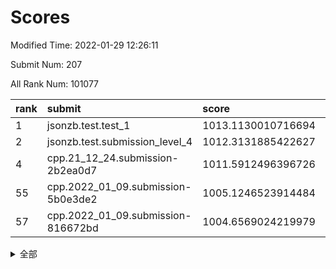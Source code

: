 # Scores

Modified Time: 2022-01-29 12:26:11

Submit Num: 207

All Rank Num: 101077

| rank |               submit               |       score        |       sigma        | pk_num |
| :--- | :--------------------------------- | :----------------- | :----------------- | :----- |
| 1    | jsonzb.test.test_1                 | 1013.1130010716694 | 0.7844395372835482 | 1951   |
| 2    | jsonzb.test.submission_level_4     | 1012.3131885422627 | 0.8098692199737991 | 1954   |
| 4    | cpp.21_12_24.submission-2b2ea0d7   | 1011.5912496396726 | 0.7850716526526429 | 1946   |
| 55   | cpp.2022_01_09.submission-5b0e3de2 | 1005.1246523914484 | 0.7071455080251163 | 1958   |
| 57   | cpp.2022_01_09.submission-816672bd | 1004.6569024219979 | 0.7215441658134947 | 1952   |


<details>
<summary>全部</summary>

| rank |                 submit                 |       score        |       sigma        | pk_num |
| :--- | :------------------------------------- | :----------------- | :----------------- | :----- |
| 1    | jsonzb.test.test_1                     | 1013.1130010716694 | 0.7844395372835482 | 1951   |
| 2    | jsonzb.test.submission_level_4         | 1012.3131885422627 | 0.8098692199737991 | 1954   |
| 3    | gobigger.level_3.submission_level_3_24 | 1011.8697256019259 | 0.7706345808599899 | 1950   |
| 4    | cpp.21_12_24.submission-2b2ea0d7       | 1011.5912496396726 | 0.7850716526526429 | 1946   |
| 5    | gobigger.level_3.submission_level_3_2  | 1011.4957798456392 | 0.7705498437327017 | 1952   |
| 6    | gobigger.level_3.submission_level_3_34 | 1011.2756701864495 | 0.7509040302138419 | 1950   |
| 7    | gobigger.level_3.submission_level_3_49 | 1011.2233880492888 | 0.7601321717915731 | 1955   |
| 8    | gobigger.level_3.submission_level_3_6  | 1011.1797245434332 | 0.7647376937240912 | 1955   |
| 9    | gobigger.level_3.submission_level_3_41 | 1010.7854496818865 | 0.745847833181349  | 1957   |
| 10   | gobigger.level_3.submission_level_3_0  | 1010.7082877459123 | 0.7583566708592783 | 1955   |
| 11   | gobigger.level_3.submission_level_3_18 | 1010.6556310618512 | 0.7571923013532958 | 1953   |
| 12   | gobigger.level_3.submission_level_3_19 | 1010.6332070542637 | 0.7623800679125434 | 1955   |
| 13   | gobigger.level_3.submission_level_3_40 | 1010.5335067908835 | 0.7707004906271654 | 1957   |
| 14   | gobigger.level_3.submission_level_3_45 | 1010.4619588161968 | 0.7721979894267773 | 1948   |
| 15   | gobigger.level_3.submission_level_3_42 | 1010.2462315351304 | 0.7700519134940265 | 1956   |
| 16   | gobigger.level_3.submission_level_3_44 | 1010.1325840549404 | 0.7524186409547433 | 1954   |
| 17   | gobigger.level_3.submission_level_3_32 | 1010.1097418350707 | 0.7606614688032034 | 1956   |
| 18   | gobigger.level_3.submission_level_3_39 | 1010.1045319591096 | 0.7492667276299683 | 1952   |
| 19   | gobigger.level_3.submission_level_3_12 | 1010.0581034977824 | 0.7468306068189803 | 1951   |
| 20   | gobigger.level_3.submission_level_3_4  | 1010.0161005572313 | 0.759273179840288  | 1954   |
| 21   | gobigger.level_3.submission_level_3_46 | 1009.9711554697965 | 0.7771730867801405 | 1954   |
| 22   | gobigger.level_3.submission_level_3_37 | 1009.9075778724343 | 0.7370332903952642 | 1951   |
| 23   | gobigger.level_3.submission_level_3_13 | 1009.8996543214781 | 0.7546114898836933 | 1952   |
| 24   | gobigger.level_3.submission_level_3_14 | 1009.8900639081627 | 0.7462095720594076 | 1950   |
| 25   | gobigger.level_3.submission_level_3_17 | 1009.849627957056  | 0.7668869887122447 | 1953   |
| 26   | gobigger.level_3.submission_level_3_1  | 1009.8185967138954 | 0.7618420985199672 | 1951   |
| 27   | gobigger.level_3.submission_level_3_35 | 1009.795351368513  | 0.7432484878632806 | 1954   |
| 28   | gobigger.level_3.submission_level_3_9  | 1009.7874734473181 | 0.7429953987814393 | 1951   |
| 29   | gobigger.level_3.submission_level_3_7  | 1009.7580088195002 | 0.7677744689474508 | 1953   |
| 30   | gobigger.level_3.submission_level_3_30 | 1009.7524802826513 | 0.7634930730756887 | 1953   |
| 31   | gobigger.level_3.submission_level_3_28 | 1009.6963156706904 | 0.7344314989071965 | 1954   |
| 32   | gobigger.level_3.submission_level_3_20 | 1009.6338142508774 | 0.7605165619351836 | 1951   |
| 33   | gobigger.level_3.submission_level_3_11 | 1009.6213246867211 | 0.7345780747999834 | 1960   |
| 34   | gobigger.level_3.submission_level_3_38 | 1009.6143657643668 | 0.760895822409964  | 1950   |
| 35   | gobigger.level_3.submission_level_3_10 | 1009.5810058986516 | 0.7562498028574532 | 1953   |
| 36   | gobigger.level_3.submission_level_3_23 | 1009.547261610506  | 0.7678644024381269 | 1961   |
| 37   | gobigger.level_3.submission_level_3_48 | 1009.4780119884055 | 0.7360454101307715 | 1955   |
| 38   | gobigger.level_3.submission_level_3_5  | 1009.4455247822234 | 0.739445539108751  | 1957   |
| 39   | gobigger.level_3.submission_level_3_33 | 1009.4180486090504 | 0.7655867613440988 | 1957   |
| 40   | gobigger.level_3.submission_level_3_15 | 1009.4082235887533 | 0.7549949408129465 | 1952   |
| 41   | gobigger.level_3.submission_level_3_22 | 1009.3492242445027 | 0.7411984546181748 | 1960   |
| 42   | gobigger.level_3.submission_level_3_8  | 1009.3038214971705 | 0.7592361621048851 | 1952   |
| 43   | gobigger.level_3.submission_level_3_29 | 1009.2674364225225 | 0.7422067280262348 | 1952   |
| 44   | gobigger.level_3.submission_level_3_43 | 1009.1629338605674 | 0.7419462424353682 | 1955   |
| 45   | gobigger.level_3.submission_level_3_26 | 1009.1332591561589 | 0.7585608551996257 | 1950   |
| 46   | gobigger.level_3.submission_level_3_31 | 1009.1300445059167 | 0.7548322887521597 | 1957   |
| 47   | gobigger.level_3.submission_level_3_16 | 1009.075914731351  | 0.7476503434930785 | 1954   |
| 48   | gobigger.level_3.submission_level_3_3  | 1009.0429334087629 | 0.7338410635557793 | 1952   |
| 49   | gobigger.level_3.submission_level_3_47 | 1009.0301429103232 | 0.7397697653719777 | 1950   |
| 50   | gobigger.level_3.submission_level_3_27 | 1008.9453121221234 | 0.7572837566459399 | 1955   |
| 51   | gobigger.level_3.submission_level_3_25 | 1008.8735233160963 | 0.7582793739636314 | 1954   |
| 52   | gobigger.level_3.submission_level_3_36 | 1008.4259465056067 | 0.7400828822075212 | 1950   |
| 53   | gobigger.level_3.submission_level_3_21 | 1008.2680764035168 | 0.741800764757319  | 1955   |
| 54   | gobigger.level_1.submission_level_1_33 | 1005.1526563121395 | 0.7227696560108764 | 1947   |
| 55   | cpp.2022_01_09.submission-5b0e3de2     | 1005.1246523914484 | 0.7071455080251163 | 1958   |
| 56   | gobigger.level_1.submission_level_1_5  | 1005.0573232519002 | 0.720486283340786  | 1956   |
| 57   | cpp.2022_01_09.submission-816672bd     | 1004.6569024219979 | 0.7215441658134947 | 1952   |
| 58   | gobigger.level_1.submission_level_1_36 | 1004.5365100383832 | 0.7309444308730685 | 1956   |
| 59   | gobigger.level_1.submission_level_1_27 | 1004.5294891432256 | 0.7217611376014706 | 1955   |
| 60   | gobigger.level_1.submission_level_1_6  | 1004.4238908426076 | 0.7163503754004013 | 1954   |
| 61   | gobigger.level_1.submission_level_1_44 | 1004.2403149733361 | 0.7160902843079193 | 1954   |
| 62   | gobigger.level_1.submission_level_1_11 | 1004.0682161445075 | 0.7154348224098358 | 1950   |
| 63   | gobigger.level_1.submission_level_1_15 | 1004.0464834401122 | 0.7188156056094386 | 1955   |
| 64   | gobigger.level_1.submission_level_1_0  | 1004.0041167547803 | 0.7105334993147958 | 1955   |
| 65   | gobigger.level_1.submission_level_1_2  | 1003.9912561043772 | 0.7280812795943441 | 1958   |
| 66   | gobigger.level_1.submission_level_1_19 | 1003.9780650962432 | 0.7084800474008321 | 1954   |
| 67   | gobigger.level_1.submission_level_1_21 | 1003.9667358262448 | 0.7348984237673435 | 1956   |
| 68   | gobigger.level_1.submission_level_1_43 | 1003.9420853242299 | 0.7116903237934098 | 1953   |
| 69   | gobigger.level_1.submission_level_1_12 | 1003.9289422420492 | 0.7107612079161135 | 1953   |
| 70   | gobigger.level_1.submission_level_1_48 | 1003.8708470779799 | 0.7268525907341856 | 1954   |
| 71   | gobigger.level_1.submission_level_1_24 | 1003.8321446730496 | 0.7197555753167292 | 1954   |
| 72   | gobigger.level_1.submission_level_1_25 | 1003.5672491594795 | 0.7123450099333136 | 1952   |
| 73   | gobigger.level_1.submission_level_1_46 | 1003.5320219489433 | 0.7102109895759766 | 1951   |
| 74   | gobigger.level_1.submission_level_1_20 | 1003.5149366143123 | 0.7203512923266695 | 1954   |
| 75   | gobigger.level_1.submission_level_1_18 | 1003.464242620917  | 0.7101765283135543 | 1952   |
| 76   | gobigger.level_1.submission_level_1_22 | 1003.3291197921914 | 0.719338535412878  | 1959   |
| 77   | gobigger.level_1.submission_level_1_10 | 1003.2006898260638 | 0.7210237137021467 | 1953   |
| 78   | gobigger.level_1.submission_level_1_13 | 1003.187626507192  | 0.7094548638139047 | 1951   |
| 79   | gobigger.level_1.submission_level_1_35 | 1003.1826681904223 | 0.7063010850861924 | 1954   |
| 80   | gobigger.level_1.submission_level_1_40 | 1003.0716452463132 | 0.724769577560241  | 1953   |
| 81   | gobigger.level_1.submission_level_1_30 | 1003.0509596297727 | 0.7241525189127177 | 1949   |
| 82   | gobigger.level_1.submission_level_1_9  | 1003.0243144738256 | 0.7133192955010759 | 1952   |
| 83   | gobigger.level_1.submission_level_1_17 | 1003.0138630552834 | 0.7141395546460261 | 1952   |
| 84   | gobigger.level_1.submission_level_1_4  | 1002.9967169834392 | 0.7141619620892729 | 1957   |
| 85   | gobigger.level_1.submission_level_1_34 | 1002.9201659287497 | 0.7023612959508396 | 1956   |
| 86   | gobigger.level_1.submission_level_1_32 | 1002.9197294502287 | 0.718929797595377  | 1950   |
| 87   | gobigger.level_1.submission_level_1_26 | 1002.8722236574563 | 0.713268415514536  | 1958   |
| 88   | gobigger.level_1.submission_level_1_8  | 1002.8016147212757 | 0.7104642943666786 | 1953   |
| 89   | gobigger.level_1.submission_level_1_14 | 1002.7867751325211 | 0.7202176682511146 | 1959   |
| 90   | gobigger.level_1.submission_level_1_47 | 1002.7516433488528 | 0.7109826777597316 | 1954   |
| 91   | gobigger.level_1.submission_level_1_38 | 1002.7362134147503 | 0.7122078036130101 | 1951   |
| 92   | gobigger.level_1.submission_level_1_49 | 1002.7225833189024 | 0.7244181913614395 | 1955   |
| 93   | gobigger.level_1.submission_level_1_7  | 1002.6987582755783 | 0.7039264782482739 | 1947   |
| 94   | gobigger.level_1.submission_level_1_39 | 1002.6433519966354 | 0.7104726617506787 | 1951   |
| 95   | gobigger.level_1.submission_level_1_1  | 1002.636630665016  | 0.704420150830305  | 1950   |
| 96   | gobigger.level_1.submission_level_1_28 | 1002.5487026359419 | 0.7126961994143994 | 1956   |
| 97   | gobigger.level_1.submission_level_1_37 | 1002.5330884342978 | 0.7114407029900303 | 1955   |
| 98   | gobigger.level_1.submission_level_1_16 | 1002.5155612287739 | 0.7135010058094835 | 1957   |
| 99   | gobigger.level_1.submission_level_1_29 | 1002.4996159736025 | 0.7189433915120347 | 1955   |
| 100  | gobigger.level_1.submission_level_1_42 | 1002.4630784469932 | 0.7059736454324819 | 1954   |
| 101  | gobigger.level_1.submission_level_1_45 | 1002.2183397024863 | 0.7125834260808952 | 1950   |
| 102  | gobigger.level_1.submission_level_1_3  | 1002.0620622255831 | 0.7070146861182612 | 1953   |
| 103  | gobigger.level_1.submission_level_1_23 | 1001.9104628946619 | 0.7006536791201325 | 1952   |
| 104  | gobigger.level_1.submission_level_1_41 | 1001.4687871440931 | 0.715207585118672  | 1953   |
| 105  | gobigger.level_1.submission_level_1_31 | 1000.8802610001776 | 0.716081486077997  | 1951   |
| 106  | gobigger.random.submission_random_31   | 997.6788805324351  | 0.7004184239906823 | 1957   |
| 107  | gobigger.random.submission_random_40   | 997.3274774543502  | 0.7139622009617034 | 1956   |
| 108  | gobigger.random.submission_random_45   | 997.2327879365067  | 0.7010842229188722 | 1953   |
| 109  | gobigger.random.submission_random_15   | 997.2303758831862  | 0.7215621050200474 | 1953   |
| 110  | gobigger.random.submission_random_35   | 997.1746226380241  | 0.711160163156758  | 1950   |
| 111  | gobigger.random.submission_random_10   | 997.0806687332982  | 0.7107224205177474 | 1956   |
| 112  | gobigger.random.submission_random_37   | 996.8501068533551  | 0.71435630536317   | 1953   |
| 113  | gobigger.random.submission_random_38   | 996.8317029142747  | 0.7115982302400239 | 1953   |
| 114  | gobigger.random.submission_random_11   | 996.7509005846376  | 0.7008194236838811 | 1954   |
| 115  | gobigger.random.submission_random_22   | 996.6835583898896  | 0.6983867642536928 | 1956   |
| 116  | gobigger.random.submission_random_16   | 996.6421626700255  | 0.7194256127035438 | 1954   |
| 117  | gobigger.random.submission_random_49   | 996.3266633161528  | 0.6980753761429619 | 1958   |
| 118  | gobigger.random.submission_random_34   | 996.2971340058473  | 0.6957284932699557 | 1952   |
| 119  | gobigger.random.submission_random_33   | 996.278596694294   | 0.71145467645229   | 1952   |
| 120  | gobigger.random.submission_random_18   | 996.2586832947304  | 0.7107645337971354 | 1948   |
| 121  | gobigger.random.submission_random_29   | 996.2559639415516  | 0.7274832547496444 | 1955   |
| 122  | gobigger.random.submission_random_0    | 996.255001359936   | 0.7172722457747035 | 1957   |
| 123  | gobigger.random.submission_random_39   | 996.1926538443886  | 0.7041925244772846 | 1953   |
| 124  | gobigger.random.submission_random_36   | 996.0984976764597  | 0.7165249992444046 | 1952   |
| 125  | gobigger.random.submission_random_8    | 996.0576335685712  | 0.7105975851809794 | 1948   |
| 126  | gobigger.random.submission_random_6    | 996.0564511602082  | 0.7235850052440995 | 1953   |
| 127  | gobigger.random.submission_random_47   | 995.9803332013958  | 0.7229427672233006 | 1953   |
| 128  | gobigger.random.submission_random_44   | 995.9701655980804  | 0.7204685222999675 | 1955   |
| 129  | gobigger.random.submission_random_14   | 995.9657379132891  | 0.707136497908096  | 1954   |
| 130  | gobigger.random.submission_random_7    | 995.9656427568128  | 0.7262308098753539 | 1951   |
| 131  | gobigger.random.submission_random_41   | 995.9577496843758  | 0.7194508685432173 | 1952   |
| 132  | gobigger.random.submission_random_19   | 995.9415142768238  | 0.7052230992484481 | 1953   |
| 133  | gobigger.random.submission_random_2    | 995.9026944668133  | 0.7078762855061227 | 1952   |
| 134  | gobigger.random.submission_random_46   | 995.8846998201003  | 0.7141676852908617 | 1951   |
| 135  | gobigger.random.submission_random_30   | 995.883365096394   | 0.7214154058371257 | 1954   |
| 136  | gobigger.random.submission_random_48   | 995.8463070639685  | 0.6960245710797639 | 1954   |
| 137  | gobigger.random.submission_random_9    | 995.8431575134899  | 0.7089107605340123 | 1951   |
| 138  | gobigger.random.submission_random_42   | 995.8214562690979  | 0.7264224143987569 | 1951   |
| 139  | gobigger.random.submission_random_17   | 995.7710091231161  | 0.7105278909112795 | 1949   |
| 140  | gobigger.random.submission_random_12   | 995.7585872329539  | 0.7174897540709186 | 1957   |
| 141  | gobigger.random.submission_random_4    | 995.6899036470943  | 0.72024429089417   | 1953   |
| 142  | gobigger.random.submission_random_21   | 995.6003060284672  | 0.7119321018392798 | 1952   |
| 143  | gobigger.random.submission_random_43   | 995.5651905205594  | 0.7144785436265204 | 1952   |
| 144  | gobigger.random.submission_random_24   | 995.5075625395539  | 0.717716280970693  | 1952   |
| 145  | gobigger.random.submission_random_23   | 995.5045016534101  | 0.7097243064087531 | 1953   |
| 146  | gobigger.random.submission_random_26   | 995.4376520587757  | 0.7135099801677689 | 1950   |
| 147  | gobigger.random.submission_random_3    | 995.4025017774891  | 0.7000957920247817 | 1952   |
| 148  | gobigger.random.submission_random_20   | 995.3238600963609  | 0.7130041878268997 | 1949   |
| 149  | gobigger.random.submission_random_28   | 995.3070112080452  | 0.708696592166555  | 1951   |
| 150  | gobigger.random.submission_random_32   | 995.1920190144768  | 0.7222752770444961 | 1957   |
| 151  | gobigger.random.submission_random_27   | 995.0725221660767  | 0.7168938787129794 | 1956   |
| 152  | gobigger.random.submission_random_25   | 994.8974737451447  | 0.7098498427722595 | 1948   |
| 153  | gobigger.random.submission_random_5    | 994.7941516184452  | 0.7026209977451272 | 1950   |
| 154  | gobigger.random.submission_random_13   | 994.688415896386   | 0.7232547167413947 | 1951   |
| 155  | gobigger.random.submission_random_1    | 994.1456841763325  | 0.708220483314468  | 1950   |
| 156  | gobigger.level_2.submission_level_2_19 | 994.0145949259355  | 0.7241423468891452 | 1957   |
| 157  | gobigger.level_2.submission_level_2_46 | 993.9355739779943  | 0.7175102468351359 | 1955   |
| 158  | gobigger.level_2.submission_level_2_12 | 993.6345260394197  | 0.7562357045716303 | 1955   |
| 159  | gobigger.level_2.submission_level_2_3  | 993.4321123460913  | 0.7294698356809428 | 1947   |
| 160  | gobigger.level_2.submission_level_2_33 | 993.3316890541686  | 0.749866768323741  | 1957   |
| 161  | gobigger.level_2.submission_level_2_17 | 993.315466254685   | 0.7375717250431357 | 1953   |
| 162  | gobigger.level_2.submission_level_2_36 | 993.2280387035071  | 0.7392497981549381 | 1951   |
| 163  | gobigger.level_2.submission_level_2_42 | 993.163036187187   | 0.7415092356278233 | 1954   |
| 164  | gobigger.level_2.submission_level_2_1  | 993.1620099667081  | 0.7333126294212057 | 1955   |
| 165  | gobigger.level_2.submission_level_2_27 | 993.1565651300908  | 0.7403898133966883 | 1951   |
| 166  | gobigger.level_2.submission_level_2_28 | 992.8680274033715  | 0.7458224965774785 | 1953   |
| 167  | gobigger.level_2.submission_level_2_25 | 992.8266149324023  | 0.7391876130867909 | 1951   |
| 168  | gobigger.level_2.submission_level_2_6  | 992.7559301478201  | 0.7429444913326262 | 1953   |
| 169  | gobigger.level_2.submission_level_2_30 | 992.7370643187144  | 0.7535128934284945 | 1957   |
| 170  | gobigger.level_2.submission_level_2_8  | 992.6833536091426  | 0.7585985419902586 | 1949   |
| 171  | gobigger.level_2.submission_level_2_48 | 992.6210048366241  | 0.7443644175767109 | 1954   |
| 172  | gobigger.level_2.submission_level_2_39 | 992.6173740379957  | 0.7380359460185306 | 1955   |
| 173  | gobigger.level_2.submission_level_2_15 | 992.5371989908577  | 0.7485968080630068 | 1950   |
| 174  | gobigger.level_2.submission_level_2_37 | 992.5332071975333  | 0.7207129018031533 | 1955   |
| 175  | gobigger.level_2.submission_level_2_4  | 992.5207776719818  | 0.7575399710541256 | 1949   |
| 176  | gobigger.level_2.submission_level_2_41 | 992.3782261260384  | 0.7428883182395204 | 1957   |
| 177  | gobigger.level_2.submission_level_2_11 | 992.3636797140987  | 0.746582611446233  | 1952   |
| 178  | gobigger.level_2.submission_level_2_0  | 992.3155797498749  | 0.7387451931582575 | 1951   |
| 179  | gobigger.level_2.submission_level_2_40 | 992.2254034895237  | 0.739567823812277  | 1949   |
| 180  | gobigger.level_2.submission_level_2_5  | 992.22331117369    | 0.764250967741663  | 1956   |
| 181  | gobigger.level_2.submission_level_2_18 | 992.0727643114593  | 0.7356864779858202 | 1953   |
| 182  | gobigger.level_2.submission_level_2_14 | 992.0190791800661  | 0.7508466411526661 | 1954   |
| 183  | gobigger.level_2.submission_level_2_24 | 991.9704971932131  | 0.7446407773278526 | 1952   |
| 184  | gobigger.level_2.submission_level_2_31 | 991.9533662202296  | 0.7300807829892456 | 1952   |
| 185  | gobigger.level_2.submission_level_2_21 | 991.8487961172493  | 0.7550160569198446 | 1954   |
| 186  | gobigger.level_2.submission_level_2_16 | 991.7844238650671  | 0.7480190660969899 | 1952   |
| 187  | gobigger.level_2.submission_level_2_35 | 991.6514729156526  | 0.7450549154137948 | 1953   |
| 188  | gobigger.level_2.submission_level_2_9  | 991.6300630070035  | 0.7496390137968585 | 1950   |
| 189  | gobigger.level_2.submission_level_2_10 | 991.49757244135    | 0.7520722575203581 | 1952   |
| 190  | gobigger.level_2.submission_level_2_13 | 991.4664829710556  | 0.7352682613672044 | 1953   |
| 191  | gobigger.level_2.submission_level_2_47 | 991.4469370464126  | 0.7363494012093689 | 1953   |
| 192  | gobigger.level_2.submission_level_2_20 | 991.4052052796227  | 0.7515122986227907 | 1949   |
| 193  | gobigger.level_2.submission_level_2_29 | 991.4042882985129  | 0.751626104334537  | 1955   |
| 194  | gobigger.level_2.submission_level_2_23 | 991.3371150307281  | 0.7432591178748571 | 1951   |
| 195  | gobigger.level_2.submission_level_2_26 | 991.314052730258   | 0.7527240881043339 | 1957   |
| 196  | gobigger.level_2.submission_level_2_32 | 990.8023358088622  | 0.7557105217100373 | 1952   |
| 197  | gobigger.level_2.submission_level_2_45 | 990.5581777982815  | 0.7519071066958021 | 1953   |
| 198  | gobigger.level_2.submission_level_2_43 | 990.535055734408   | 0.7718929413630758 | 1950   |
| 199  | gobigger.level_2.submission_level_2_38 | 990.5192265941062  | 0.7720235452642525 | 1953   |
| 200  | gobigger.level_2.submission_level_2_7  | 990.4283977189009  | 0.7413413686993601 | 1959   |
| 201  | gobigger.level_2.submission_level_2_49 | 990.3150408230109  | 0.7675668612120711 | 1956   |
| 202  | gobigger.level_2.submission_level_2_44 | 990.3064574213171  | 0.7568536478376025 | 1951   |
| 203  | gobigger.level_2.submission_level_2_2  | 990.2643678229814  | 0.7558933573868479 | 1956   |
| 204  | gobigger.level_2.submission_level_2_22 | 989.9167039069384  | 0.7676781016094814 | 1953   |
| 205  | gobigger.level_2.submission_level_2_34 | 989.7249344185888  | 0.8033346822724732 | 1955   |
| 206  | gobigger.none.submission_none_1        | 977.4566327730096  | 1.3296658873358314 | 1959   |
| 207  | gobigger.none.submission_none_0        | 975.4309439025666  | 1.5070628195090996 | 1950   |

</details>